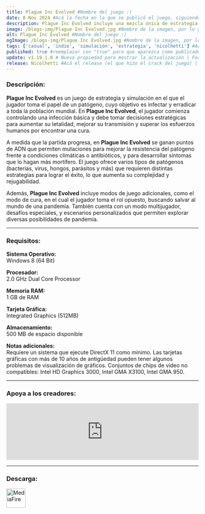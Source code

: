 ```yaml
---
title: Plague Inc Evolved #Nombre del juego :)
date: 8 Nov 2024 #Acá la fecha en la que se publicó el juego, siguiendo este formato: Dia "30", Mes "Oct", Año "2024" = como debe quedar: 30 Oct 2024
description: Plague Inc Evolved incluye una mezcla única de estrategia y simulación terroríficamente realista. Tu patógeno acaba de infectar al paciente cero. Ahora tu misión es conseguir que la humanidad se extinga propagando una epidemia letal a la vez que saboteas los esfuerzos de la población para combatirla. #Acá una mini descripción del juego
image: /blogs-img/Plague Inc Evolved.jpg #Nombre de la imagen, por lo general es exactamente el mismo nombre que el juego excluyendo lo ":" (Dos puntos)
alt: Plague Inc Evolved #Nombre del juego :)
ogImage: /blogs-img/Plague Inc Evolved.jpg #Nombre de la imagen, por lo general es exactamente el mismo nombre que el juego excluyendo lo ":" (Dos puntos)
tags: ['casual', 'indie', 'simulación', 'estrategia', 'nicolhetti'] #Acá la categoría o categorías del juego, si es más de una se coloca en este formato: ['categoría1', 'categoría2']
published: true #reemplazar con "true" para que aparezca como publicado
update: v1.19.1.0 # Nueva propiedad para mostrar la actualización | Formato: v1.0.0
release: Nicolhetti #Acá el release (el que hizo el crack del juego) | Formato: Nicolhetti
---
```


<!--En VSCode seleccionando una palabra, por ejemplo: "Plague Inc Evolved" y apretando Ctrl+F2 se seleccionan todas las palabras iguales-->

### Descripción:
**Plague Inc Evolved** es un juego de estrategia y simulación en el que el jugador toma el papel de un patógeno, cuyo objetivo es infectar y erradicar a toda la población mundial. En **Plague Inc Evolved**, el jugador comienza controlando una infección básica y debe tomar decisiones estratégicas para aumentar su letalidad, mejorar su transmisión y superar los esfuerzos humanos por encontrar una cura. 

A medida que la partida progresa, en **Plague Inc Evolved** se ganan puntos de ADN que permiten mutaciones para mejorar la resistencia del patógeno frente a condiciones climáticas o antibióticos, y para desarrollar síntomas que lo hagan más mortífero. El juego ofrece varios tipos de patógenos (bacterias, virus, hongos, parásitos y más) que requieren distintas estrategias para lograr el éxito, lo que aumenta su complejidad y rejugabilidad.

Además, **Plague Inc Evolved** incluye modos de juego adicionales, como el modo de cura, en el cual el jugador toma el rol opuesto, buscando salvar al mundo de una pandemia. También cuenta con un modo multijugador, desafíos especiales, y escenarios personalizados que permiten explorar diversas posibilidades de pandemia.
<!--Prompt para Chat-GPT: Hazme una descripción para el juego "Plague Inc Evolved" y cada que menciones "Plague Inc Evolved" ponlo en negrita -->

---

### Requisitos:
**Sistema Operativo:**  
Windows 8 (64 Bit)

**Procesador:**  
2.0 GHz Dual Core Processor

**Memoria RAM:**  
1 GB de RAM

**Tarjeta Gráfica:**  
Integrated Graphics (512MB)

**Almacenamiento:**  
500 MB de espacio disponible

**Notas adicionales:**  
Requiere un sistema que ejecute DirectX 11 como mínimo. Las tarjetas gráficas con más de 10 años de antigüedad pueden tener algunos problemas de visualización de gráficos. Conjuntos de chips de video no compatibles: Intel HD Graphics 3000, Intel GMA X3100, Intel GMA 950.

<!--Si falta o sobra un requisito se quita o se agrega manteniendo el mismo formato-->

---

### Apoya a los creadores:
<iframe src="https://store.steampowered.com/widget/246620/" frameborder="0" style="background-color: transparent; width: 100% !important; aspect-ratio: 646 / 190;"></iframe>

<!--Reemplazar los numeros (AppID) del juego (en este caso 246620) por el numero (AppID) correspondiente con el juego a publicar-->
<!--El AppID se encuentra en la URL del Juego en Steam-->

---

### Descarga:

[<img src="https://gist.github.com/cxmeel/0dbc95191f239b631c3874f4ccf114e2/raw/download.svg" alt="MediaFire" height="50" />](https://www.mediafire.com/file/a369qmj4uin2y3n/Plague_Inc_Evolved_-_By_Nicolhetti_Projects.zip/file)

<!-- # se debe reemplazar por el link de descarga-->

<!--NOMBRE-DEL-SERVICIO se debe reemplazar por el servicio donde está subido el juego-->